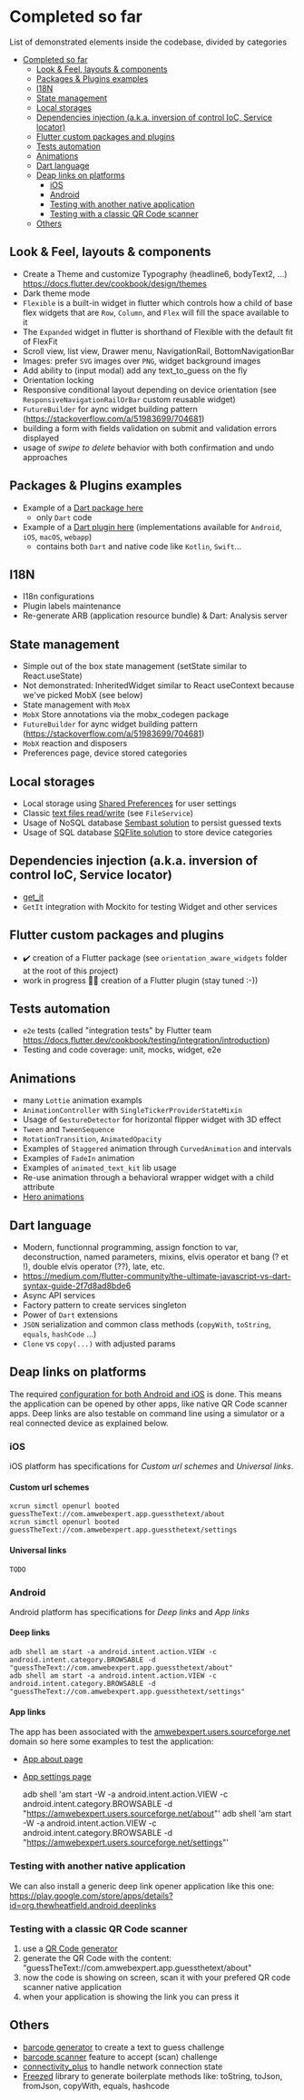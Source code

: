 # Completed so far

List of demonstrated elements inside the codebase, divided by categories

- [Completed so far](#completed-so-far)
  - [Look & Feel, layouts & components](#look--feel-layouts--components)
  - [Packages & Plugins examples](#packages--plugins-examples)
  - [I18N](#i18n)
  - [State management](#state-management)
  - [Local storages](#local-storages)
  - [Dependencies injection (a.k.a. inversion of control IoC, Service locator)](#dependencies-injection-aka-inversion-of-control-ioc-service-locator)
  - [Flutter custom packages and plugins](#flutter-custom-packages-and-plugins)
  - [Tests automation](#tests-automation)
  - [Animations](#animations)
  - [Dart language](#dart-language)
  - [Deap links on platforms](#deap-links-on-platforms)
    - [iOS](#ios)
    - [Android](#android)
    - [Testing with another native application](#testing-with-another-native-application)
    - [Testing with a classic QR Code scanner](#testing-with-a-classic-qr-code-scanner)
  - [Others](#others)

## Look & Feel, layouts & components

- Create a Theme and customize Typography (headline6, bodyText2, ...) https://docs.flutter.dev/cookbook/design/themes
- Dark theme mode
- `Flexible` is a built-in widget in flutter which controls how a child of base flex widgets that are `Row`, `Column`, and `Flex` will fill the space available to it
- The `Expanded` widget in flutter is shorthand of Flexible with the default fit of FlexFit
- Scroll view, list view, Drawer menu, NavigationRail, BottomNavigationBar
- Images: prefer `SVG` images over `PNG`, widget background images
- Add ability to (input modal) add any text_to_guess on the fly
- Orientation locking
- Responsive conditional layout depending on device orientation (see `ResponsiveNavigationRailOrBar` custom reusable widget)
- `FutureBuilder` for aync widget building pattern (https://stackoverflow.com/a/51983699/704681)
- building a form with fields validation on submit and validation errors displayed
- usage of _swipe to delete_ behavior with both confirmation and undo approaches

## Packages & Plugins examples

- Example of a [Dart package here](https://github.com/amwebexpert/guess_the_text/tree/master/orientation_aware_widgets)
  - only `Dart` code
- Example of a [Dart plugin here](https://github.com/amwebexpert/guess_the_text/tree/master/os_console_logger) (implementations available for `Android`, `iOS`, `macOS`, `webapp`)
  - contains both `Dart` and native code like `Kotlin`, `Swift`...

## I18N

- I18n configurations
- Plugin labels maintenance
- Re-generate ARB (application resource bundle) & Dart: Analysis server

## State management

- Simple out of the box state management (setState similar to React.useState)
- Not demonstrated: InheritedWidget similar to React useContext because we've picked MobX (see below)
- State management with `MobX`
- `MobX` Store annotations via the mobx_codegen package
- `FutureBuilder` for aync widget building pattern (https://stackoverflow.com/a/51983699/704681)
- `MobX` reaction and disposers
- Preferences page, device stored categories

## Local storages

- Local storage using [Shared Preferences](https://pub.dev/packages/shared_preferences) for user settings
- Classic [text files read/write](https://docs.flutter.dev/cookbook/persistence/reading-writing-files) (see `FileService`)
- Usage of NoSQL database [Sembast solution](https://pub.dev/packages/sembast) to persist guessed texts
- Usage of SQL database [SQFlite solution](https://pub.dev/packages/sqflite) to store device categories

## Dependencies injection (a.k.a. inversion of control IoC, Service locator)

- [get_it](https://pub.dev/packages/get_it)
- `GetIt` integration with Mockito for testing Widget and other services

## Flutter custom packages and plugins

- ✔️ creation of a Flutter package (see `orientation_aware_widgets` folder at the root of this project)
- work in progress 👷‍♂️ creation of a Flutter plugin (stay tuned :-))

## Tests automation

- `e2e` tests (called "integration tests" by Flutter team https://docs.flutter.dev/cookbook/testing/integration/introduction)
- Testing and code coverage: unit, mocks, widget, e2e

## Animations

- many `Lottie` animation exampls
- `AnimationController` with `SingleTickerProviderStateMixin`
- Usage of `GestureDetector` for horizontal flipper widget with 3D effect
- `Tween` and `TweenSequence`
- `RotationTransition`, `AnimatedOpacity`
- Examples of `Staggered` animation through `CurvedAnimation` and intervals
- Examples of `FadeIn` animation
- Examples of `animated_text_kit` lib usage
- Re-use animation through a behavioral wrapper widget with a child attribute
- [Hero animations](https://docs.flutter.dev/development/ui/animations/hero-animations)

## Dart language

- Modern, functionnal programming, assign fonction to var, deconstruction, named parameters, mixins, elvis operator et bang (? et !), double elvis operator (??), late, etc.
- https://medium.com/flutter-community/the-ultimate-javascript-vs-dart-syntax-guide-2f7d8ad8bde6
- Async API services
- Factory pattern to create services singleton
- Power of `Dart` extensions
- `JSON` serialization and common class methods (`copyWith`, `toString`, `equals`, `hashCode` ...)
- `Clone` vs `copy(...)` with adjusted params

## Deap links on platforms

The required [configuration for both Android and iOS](https://docs.flutter.dev/development/ui/navigation/deep-linking) is done. This means the application can be opened by other apps, like native QR Code scanner apps. Deep links are also testable on command line using a simulator or a real connected device as explained below.

### iOS

iOS platform has specifications for _Custom url schemes_ and _Universal links_.

#### Custom url schemes

    xcrun simctl openurl booted guessTheText://com.amwebexpert.app.guessthetext/about
    xcrun simctl openurl booted guessTheText://com.amwebexpert.app.guessthetext/settings

#### Universal links

    TODO

### Android

Android platform has specifications for _Deep links_ and _App links_

#### Deep links

    adb shell am start -a android.intent.action.VIEW -c android.intent.category.BROWSABLE -d "guessTheText://com.amwebexpert.app.guessthetext/about"
    adb shell am start -a android.intent.action.VIEW -c android.intent.category.BROWSABLE -d "guessTheText://com.amwebexpert.app.guessthetext/settings"

#### App links

The app has been associated with the [amwebexpert.users.sourceforge.net](https://amwebexpert.users.sourceforge.net/.well-known/assetlinks.json) domain so here some examples to test the application:

- [App about page](https://amwebexpert.users.sourceforge.net/about)
- [App settings page](https://amwebexpert.users.sourceforge.net/settings)

  adb shell 'am start -W -a android.intent.action.VIEW -c android.intent.category.BROWSABLE -d "https://amwebexpert.users.sourceforge.net/about"'
  adb shell 'am start -W -a android.intent.action.VIEW -c android.intent.category.BROWSABLE -d "https://amwebexpert.users.sourceforge.net/settings"'

### Testing with another native application

We can also install a generic deep link opener application like this one:
https://play.google.com/store/apps/details?id=org.thewheatfield.android.deeplinks

### Testing with a classic QR Code scanner

1. use a [QR Code generator](https://amwebexpert.github.io/etoolbox/#/QRCodeGenerator)
2. generate the QR Code with the content: "guessTheText://com.amwebexpert.app.guessthetext/about"
3. now the code is showing on screen, scan it with your prefered QR code scanner native application
4. when your application is showing the link you can press it

## Others

- [barcode generator](https://pub.dev/packages/barcode) to create a text to guess challenge
- [barcode scanner](https://pub.dev/packages/flutter_barcode_scanner) feature to accept (scan) challenge
- [connectivity_plus](https://pub.dev/packages/connectivity_plus) to handle network connection state
- [Freezed](https://pub.dev/packages/freezed) library to generate boilerplate methods like: toString, toJson, fromJson, copyWith, equals, hashcode

